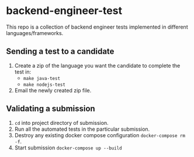 # backend-engineer-test
This repo is a collection of backend engineer tests implemented in different languages/frameworks.

## Sending a test to a candidate
1. Create a zip of the language you want the candidate to complete the test in:
    - `make java-test`
    - `make nodejs-test`
2. Email the newly created zip file.

## Validating a submission
1. `cd` into project directory of submission.
2. Run all the automated tests in the particular submission.
3. Destroy any existing docker compose configuration `docker-compose rm -f`.
4. Start submission `docker-compose up --build`
